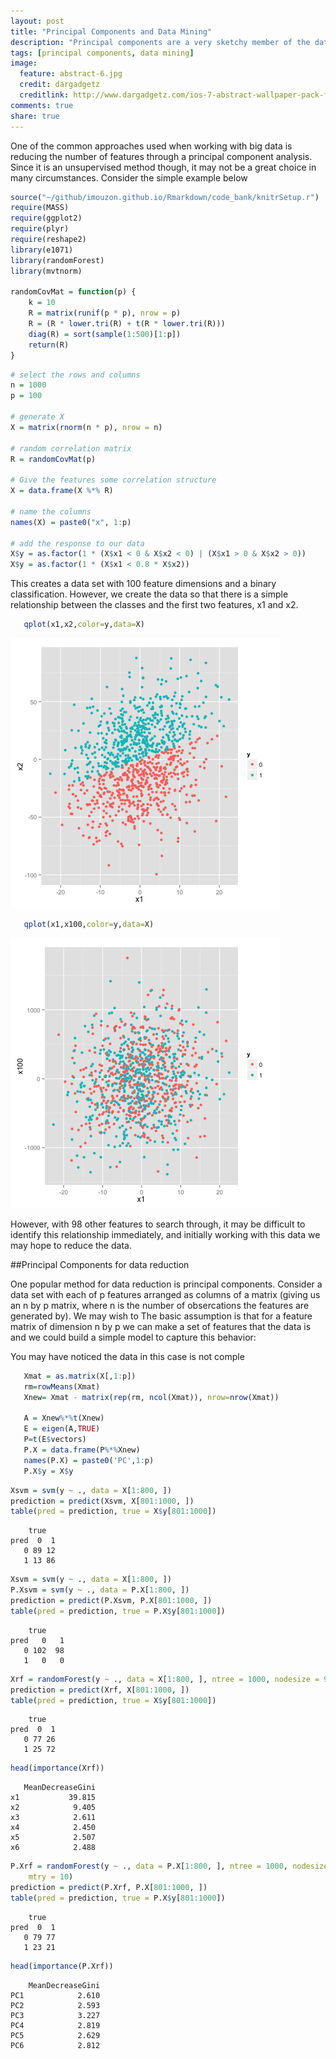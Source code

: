 ```yaml
---
layout: post
title: "Principal Components and Data Mining"
description: "Principal components are a very sketchy member of the data mining tool set."
tags: [principal components, data mining]
image:
  feature: abstract-6.jpg
  credit: dargadgetz
  creditlink: http://www.dargadgetz.com/ios-7-abstract-wallpaper-pack-for-iphone-5-and-ipod-touch-retina/
comments: true
share: true
---
```



One of the common approaches used when working with big data is 
reducing the number of features through a principal component analysis.
Since it is an unsupervised method though, it may not be a great choice in many 
circumstances. Consider the simple example below
<!-- pca: R code (No Results in Document) -->

```r
source("~/github/imouzon.github.io/Rmarkdown/code_bank/knitrSetup.r")
require(MASS)
require(ggplot2)
require(plyr)
require(reshape2)
library(e1071)
library(randomForest)
library(mvtnorm)

randomCovMat = function(p) {
    k = 10
    R = matrix(runif(p * p), nrow = p)
    R = (R * lower.tri(R) + t(R * lower.tri(R)))
    diag(R) = sort(sample(1:500)[1:p])
    return(R)
}
```





```r
# select the rows and columns
n = 1000
p = 100

# generate X
X = matrix(rnorm(n * p), nrow = n)

# random correlation matrix
R = randomCovMat(p)

# Give the features some correlation structure
X = data.frame(X %*% R)

# name the columns
names(X) = paste0("x", 1:p)

# add the response to our data
X$y = as.factor(1 * (X$x1 < 0 & X$x2 < 0) | (X$x1 > 0 & X$x2 > 0))
X$y = as.factor(1 * (X$x1 < 0.8 * X$x2))
```

This creates a data set with 100 feature dimensions and a binary classification.
However, we create the data so that there is a simple relationship between the
classes and the first two features, x1 and x2.

<!-- class: R plot (results in document) -->

```r
   qplot(x1,x2,color=y,data=X)
```

![plot of chunk class](figure/class1.png) 

```r
   qplot(x1,x100,color=y,data=X)
```

![plot of chunk class](figure/class2.png) 


However, with 98 other features to search through, it may be difficult to
identify this relationship immediately, and initially working with this data
we may hope to reduce the data. 

##Principal Components for data reduction

One popular method for data reduction is principal components. 
Consider a data set with each of p features arranged as columns 
of a matrix (giving us an n by p matrix, where n is the number of obsercations the
features are generated by).  We may wish to The basic assumption is 
that for a feature matrix of dimension n by p we can make a set of features 
that the data is and we could build a simple model to capture this behavior:

You may have noticed the data in this case is not comple
<!-- plot: R plot (results in document) -->

```r
   Xmat = as.matrix(X[,1:p])
   rm=rowMeans(Xmat)
   Xnew= Xmat - matrix(rep(rm, ncol(Xmat)), nrow=nrow(Xmat))

   A = Xnew%*%t(Xnew)
   E = eigen(A,TRUE)
   P=t(E$vectors)
   P.X = data.frame(P%*%Xnew)
   names(P.X) = paste0('PC',1:p)
   P.X$y = X$y
```

<!-- 
http://psych.colorado.edu/wiki/lib/exe/fetch.php?media=labs:learnr:emily_-_principal_components_analysis_in_r:pca_how_to.pdf 
-->

<!-- svm: R code (No Results in Document) -->

```r
Xsvm = svm(y ~ ., data = X[1:800, ])
prediction = predict(Xsvm, X[801:1000, ])
table(pred = prediction, true = X$y[801:1000])
```

```
    true
pred  0  1
   0 89 12
   1 13 86
```



```r
Xsvm = svm(y ~ ., data = X[1:800, ])
P.Xsvm = svm(y ~ ., data = P.X[1:800, ])
prediction = predict(P.Xsvm, P.X[801:1000, ])
table(pred = prediction, true = P.X$y[801:1000])
```

```
    true
pred   0   1
   0 102  98
   1   0   0
```


<!-- randomForest: R code (No Results in Document) -->

```r
Xrf = randomForest(y ~ ., data = X[1:800, ], ntree = 1000, nodesize = 9, mtry = 10)
prediction = predict(Xrf, X[801:1000, ])
table(pred = prediction, true = X$y[801:1000])
```

```
    true
pred  0  1
   0 77 26
   1 25 72
```

```r
head(importance(Xrf))
```

```
   MeanDecreaseGini
x1           39.815
x2            9.405
x3            2.611
x4            2.450
x5            2.507
x6            2.488
```


<!-- randomForest: R code (No Results in Document) -->

```r
P.Xrf = randomForest(y ~ ., data = P.X[1:800, ], ntree = 1000, nodesize = 9, 
    mtry = 10)
prediction = predict(P.Xrf, P.X[801:1000, ])
table(pred = prediction, true = P.X$y[801:1000])
```

```
    true
pred  0  1
   0 79 77
   1 23 21
```

```r
head(importance(P.Xrf))
```

```
    MeanDecreaseGini
PC1            2.610
PC2            2.593
PC3            3.227
PC4            2.819
PC5            2.629
PC6            2.812
```









